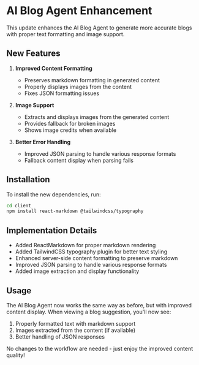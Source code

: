 # AI Blog Agent Enhancement

This update enhances the AI Blog Agent to generate more accurate blogs with proper text formatting and image support.

## New Features

1. **Improved Content Formatting**
   - Preserves markdown formatting in generated content
   - Properly displays images from the content
   - Fixes JSON formatting issues

2. **Image Support**
   - Extracts and displays images from the generated content
   - Provides fallback for broken images
   - Shows image credits when available

3. **Better Error Handling**
   - Improved JSON parsing to handle various response formats
   - Fallback content display when parsing fails

## Installation

To install the new dependencies, run:

```bash
cd client
npm install react-markdown @tailwindcss/typography
```

## Implementation Details

- Added ReactMarkdown for proper markdown rendering
- Added TailwindCSS typography plugin for better text styling
- Enhanced server-side content formatting to preserve markdown
- Improved JSON parsing to handle various response formats
- Added image extraction and display functionality

## Usage

The AI Blog Agent now works the same way as before, but with improved content display. When viewing a blog suggestion, you'll now see:

1. Properly formatted text with markdown support
2. Images extracted from the content (if available)
3. Better handling of JSON responses

No changes to the workflow are needed - just enjoy the improved content quality!